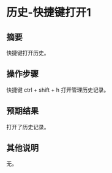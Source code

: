 # 历史-快捷键打开1

## 摘要

快捷键打开历史。

## 操作步骤

快捷键 ctrl + shift + h 打开管理历史记录。

## 预期结果

打开了历史记录。

## 其他说明

无。
